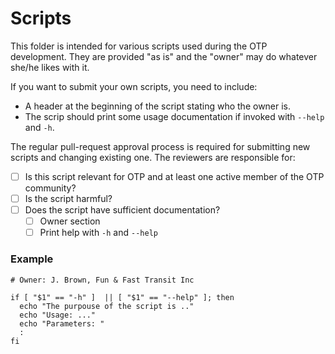# Scripts

This folder is intended for various scripts used during the OTP development. They are provided 
"as is" and the "owner" may do whatever she/he likes with it. 

If you want to submit your own scripts, you need to include:
 - A header at the beginning of the script stating who the owner is.
 - The scrip should print some usage documentation if invoked with `--help` and `-h`.

The regular pull-request approval process is required for submitting new scripts and changing 
existing one. The reviewers are responsible for:
 - [ ] Is this script relevant for OTP and at least one active member of the OTP community?
 - [ ] Is the script harmful?
 - [ ] Does the script have sufficient documentation?
   - [ ] Owner section
   - [ ] Print help with `-h` and `--help`

### Example
```
# Owner: J. Brown, Fun & Fast Transit Inc

if [ "$1" == "-h" ]  || [ "$1" == "--help" ]; then
  echo "The purpouse of the script is .."
  echo "Usage: ..."
  echo "Parameters: "
  :
fi

```


